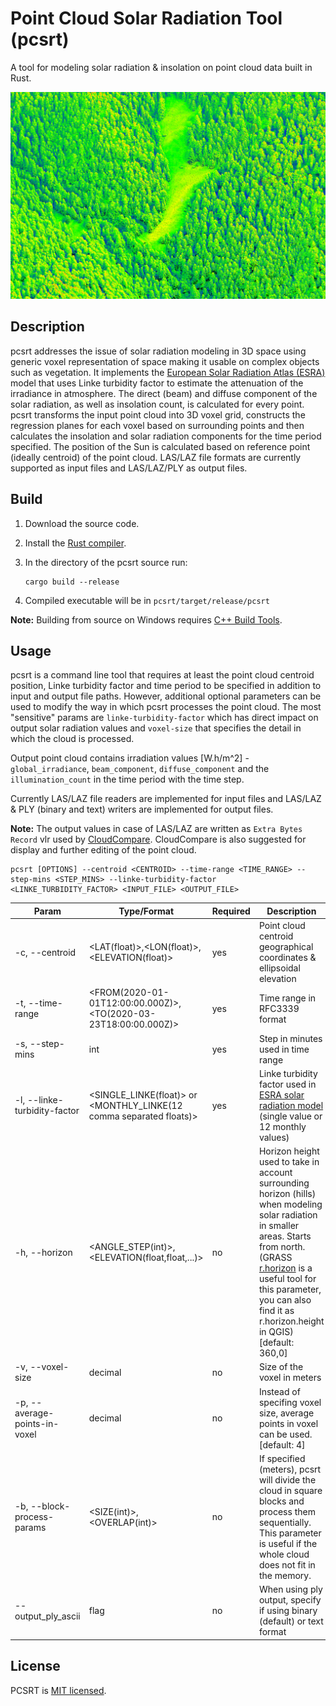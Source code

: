 # Point Cloud Solar Radiation Tool (pcsrt)
A tool for modeling solar radiation & insolation on point cloud data built in Rust.

![](/img/preview.png)

## Description
pcsrt addresses the issue of solar radiation modeling in 3D space using generic voxel representation of space making it usable on complex objects such as vegetation. It implements the [European Solar Radiation Atlas (ESRA)](https://www.sciencedirect.com/science/article/pii/S0038092X99000559) model that uses Linke turbidity factor to estimate the attenuation of the irradiance in atmosphere. The direct (beam) and diffuse component of the solar radiation, as well as insolation count, is calculated for every point. pcsrt transforms the input point cloud into 3D voxel grid, constructs the regression planes for each voxel based on surrounding points and then calculates the insolation and solar radiation components for the time period specified. The position of the Sun is calculated based on reference point (ideally centroid) of the point cloud. LAS/LAZ file formats are currently supported as input files and LAS/LAZ/PLY as output files.

## Build
1. Download the source code.
2. Install the [Rust compiler](https://www.rust-lang.org/tools/install).
3. In the directory of the pcsrt source run:
    ```
    cargo build --release
    ```

4. Compiled executable will be in `pcsrt/target/release/pcsrt`

**Note:** Building from source on Windows requires [C++ Build Tools](https://docs.microsoft.com/en-us/windows/dev-environment/rust/setup). 

## Usage

pcsrt is a command line tool that requires at least the point cloud centroid position, Linke turbidity factor and time period to be specified in addition to input and output file paths. However, additional optional parameters can be used to modify the way in which pcsrt processes the point cloud. The most "sensitive" params are `linke-turbidity-factor` which has direct impact on output solar radiation values and `voxel-size` that specifies the detail in which the cloud is processed.

Output point cloud contains irradiation values [W.h/m^2] - `global_irradiance`, `beam_component`, `diffuse_component` and the `illumination_count` in the time period with the time step. 

Currently LAS/LAZ file readers are implemented for input files and LAS/LAZ & PLY (binary and text) writers are implemented for output files.

**Note:** The output values in case of LAS/LAZ are written as `Extra Bytes Record` vlr used by [CloudCompare](https://www.danielgm.net/cc/). CloudCompare is also suggested for display and further editing of the point cloud.

```
pcsrt [OPTIONS] --centroid <CENTROID> --time-range <TIME_RANGE> --step-mins <STEP_MINS> --linke-turbidity-factor <LINKE_TURBIDITY_FACTOR> <INPUT_FILE> <OUTPUT_FILE>
```

| Param                         | Type/Format                                                         | Required | Description                                                                        | 
| ----------------------------- | ------------------------------------------------------------------- | -------- | ---------------------------------------------------------------------------------- |
| -c, --centroid                | <LAT(float)>,<LON(float)>,<ELEVATION(float)>                        | yes      | Point cloud centroid geographical coordinates & ellipsoidal elevation |
| -t, --time-range              | <FROM(2020-01-01T12:00:00.000Z)>,<TO(2020-03-23T18:00:00.000Z)>     | yes      | Time range in RFC3339 format |
| -s, --step-mins               | int                                                                 | yes      | Step in minutes used in time range |
| -l, --linke-turbidity-factor  | <SINGLE_LINKE(float)> or <MONTHLY_LINKE(12 comma separated floats)> | yes      | Linke turbidity factor used in [ESRA  solar radiation model](https://www.sciencedirect.com/science/article/pii/S0038092X99000559) (single value or 12 monthly values) |
| -h, --horizon                 | <ANGLE_STEP(int)>,<ELEVATION(float,float,...)>                      | no       | Horizon height used to take in account surrounding horizon (hills) when modeling solar radiation in smaller areas. Starts from north. (GRASS [r.horizon](https://grass.osgeo.org/grass80/manuals/r.horizon.html) is a useful tool for this parameter, you can also find it as r.horizon.height in QGIS) [default: 360,0] |
| -v, --voxel-size              | decimal                                                             | no       | Size of the voxel in meters |
| -p, --average-points-in-voxel | decimal                                                             | no       | Instead of specifing voxel size, average points in voxel can be used. [default: 4] |
| -b, --block-process-params    | <SIZE(int)>,<OVERLAP(int)>                                          | no       | If specified (meters), pcsrt will divide the cloud in square blocks and process them sequentially. This parameter is useful if the whole cloud does not fit in the memory. |
| --output_ply_ascii            | flag                                                                | no       | When using ply output, specify if using binary (default) or text format |

## License
PCSRT is [MIT licensed](/LICENSE).